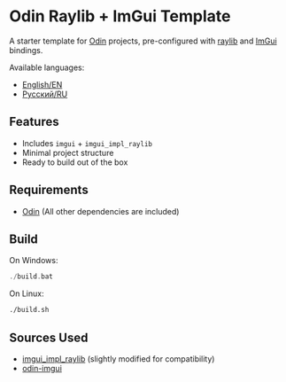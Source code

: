 # Odin Raylib + ImGui Template

A starter template for [Odin](https://odin-lang.org/) projects, pre-configured with [raylib](https://www.raylib.com/) and [ImGui](https://github.com/ocornut/imgui) bindings.

Available languages:
- [English/EN](README.md)
- [Русский/RU](README.ru.md)

## Features

- Includes `imgui` + `imgui_impl_raylib`
- Minimal project structure
- Ready to build out of the box

## Requirements

- [Odin](https://odin-lang.org/docs/install) (All other dependencies are included)

## Build

On Windows:
```cpp
./build.bat
```
On Linux:
```bash
./build.sh
```

## Sources Used

- [imgui_impl_raylib](https://gist.github.com/lucaspoffo/a0d4192acd74d718e433ea0bafe17bc4) (slightly modified for compatibility)
- [odin-imgui](https://gitlab.com/L-4/odin-imgui)
